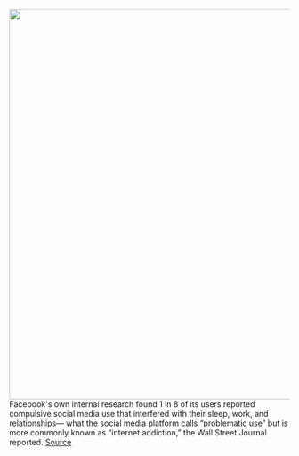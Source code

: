<img src='https://cdn.vox-cdn.com/thumbor/-59YZiPF-McAn4S-JHk5CvECow4=/0x0:2040x1360/1200x800/filters:focal(857x517:1183x843)/cdn.vox-cdn.com/uploads/chorus_image/image/70105826/acastro_180828_1777_facebook_0001.0.0.jpg' width='700px' /><br/>
Facebook's own internal research found 1 in 8 of its users reported compulsive social media use that interfered with their sleep, work, and relationships— what the social media platform calls “problematic use” but is more commonly known as “internet addiction,” the Wall Street Journal reported.
<a href='https://www.theverge.com/2021/11/6/22766935/facebook-meta-aware-problematic-use-addiction-wellbeing'> Source <a/>